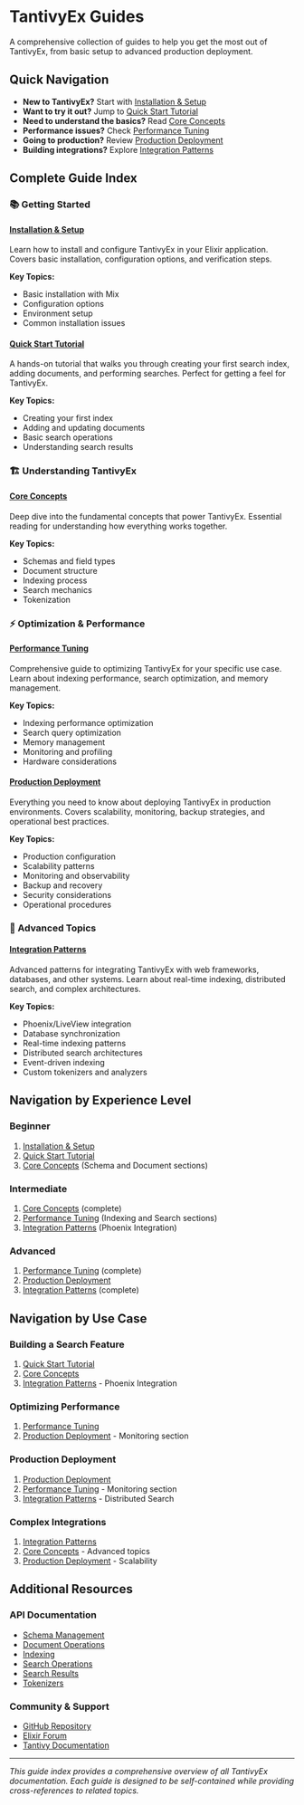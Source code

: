 # TantivyEx Guides

A comprehensive collection of guides to help you get the most out of TantivyEx, from basic setup to advanced production deployment.

## Quick Navigation

- **New to TantivyEx?** Start with [Installation & Setup](installation-setup.md)
- **Want to try it out?** Jump to [Quick Start Tutorial](quick-start.md)
- **Need to understand the basics?** Read [Core Concepts](core-concepts.md)
- **Performance issues?** Check [Performance Tuning](performance-tuning.md)
- **Going to production?** Review [Production Deployment](production-deployment.md)
- **Building integrations?** Explore [Integration Patterns](integration-patterns.md)

## Complete Guide Index

### 📚 Getting Started

#### [Installation & Setup](installation-setup.md)

Learn how to install and configure TantivyEx in your Elixir application. Covers basic installation, configuration options, and verification steps.

**Key Topics:**

- Basic installation with Mix
- Configuration options
- Environment setup
- Common installation issues

#### [Quick Start Tutorial](quick-start.md)

A hands-on tutorial that walks you through creating your first search index, adding documents, and performing searches. Perfect for getting a feel for TantivyEx.

**Key Topics:**

- Creating your first index
- Adding and updating documents
- Basic search operations
- Understanding search results

### 🏗️ Understanding TantivyEx

#### [Core Concepts](core-concepts.md)

Deep dive into the fundamental concepts that power TantivyEx. Essential reading for understanding how everything works together.

**Key Topics:**

- Schemas and field types
- Document structure
- Indexing process
- Search mechanics
- Tokenization

### ⚡ Optimization & Performance

#### [Performance Tuning](performance-tuning.md)

Comprehensive guide to optimizing TantivyEx for your specific use case. Learn about indexing performance, search optimization, and memory management.

**Key Topics:**

- Indexing performance optimization
- Search query optimization
- Memory management
- Monitoring and profiling
- Hardware considerations

#### [Production Deployment](production-deployment.md)

Everything you need to know about deploying TantivyEx in production environments. Covers scalability, monitoring, backup strategies, and operational best practices.

**Key Topics:**

- Production configuration
- Scalability patterns
- Monitoring and observability
- Backup and recovery
- Security considerations
- Operational procedures

### 🔧 Advanced Topics

#### [Integration Patterns](integration-patterns.md)

Advanced patterns for integrating TantivyEx with web frameworks, databases, and other systems. Learn about real-time indexing, distributed search, and complex architectures.

**Key Topics:**

- Phoenix/LiveView integration
- Database synchronization
- Real-time indexing patterns
- Distributed search architectures
- Event-driven indexing
- Custom tokenizers and analyzers

## Navigation by Experience Level

### Beginner

1. [Installation & Setup](installation-setup.md)
2. [Quick Start Tutorial](quick-start.md)
3. [Core Concepts](core-concepts.md) (Schema and Document sections)

### Intermediate

1. [Core Concepts](core-concepts.md) (complete)
2. [Performance Tuning](performance-tuning.md) (Indexing and Search sections)
3. [Integration Patterns](integration-patterns.md) (Phoenix Integration)

### Advanced

1. [Performance Tuning](performance-tuning.md) (complete)
2. [Production Deployment](production-deployment.md)
3. [Integration Patterns](integration-patterns.md) (complete)

## Navigation by Use Case

### Building a Search Feature

1. [Quick Start Tutorial](quick-start.md)
2. [Core Concepts](core-concepts.md)
3. [Integration Patterns](integration-patterns.md) - Phoenix Integration

### Optimizing Performance

1. [Performance Tuning](performance-tuning.md)
2. [Production Deployment](production-deployment.md) - Monitoring section

### Production Deployment

1. [Production Deployment](production-deployment.md)
2. [Performance Tuning](performance-tuning.md) - Monitoring section
3. [Integration Patterns](integration-patterns.md) - Distributed Search

### Complex Integrations

1. [Integration Patterns](integration-patterns.md)
2. [Core Concepts](core-concepts.md) - Advanced topics
3. [Production Deployment](production-deployment.md) - Scalability

## Additional Resources

### API Documentation

- [Schema Management](schema.md)
- [Document Operations](documents.md)
- [Indexing](indexing.md)
- [Search Operations](search.md)
- [Search Results](search_results.md)
- [Tokenizers](tokenizers.md)

### Community & Support

- [GitHub Repository](https://github.com/tantivyproject/tantivy-ex)
- [Elixir Forum](https://elixirforum.com/)
- [Tantivy Documentation](https://docs.rs/tantivy/)

---

*This guide index provides a comprehensive overview of all TantivyEx documentation. Each guide is designed to be self-contained while providing cross-references to related topics.*
